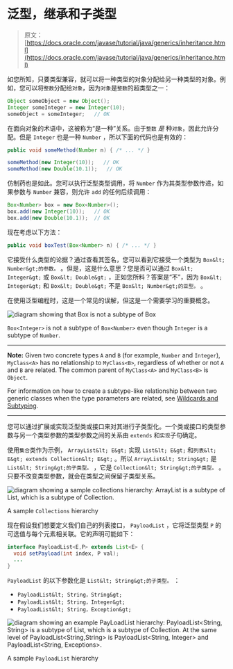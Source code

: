 # 泛型，继承和子类型

> 原文： [https://docs.oracle.com/javase/tutorial/java/generics/inheritance.html](https://docs.oracle.com/javase/tutorial/java/generics/inheritance.html)

如您所知，只要类型兼容，就可以将一种类型的对象分配给另一种类型的对象。例如，您可以将`整数`分配给`对象`，因为`对象`是`整数`的超类型之一：

```java
Object someObject = new Object();
Integer someInteger = new Integer(10);
someObject = someInteger;   // OK
```

在面向对象的术语中，这被称为“是一种”关系。由于`整数` _是_ 种`对象`，因此允许分配。但是 `Integer` 也是一种 `Number` ，所以下面的代码也是有效的：

```java
public void someMethod(Number n) { /* ... */ }

someMethod(new Integer(10));   // OK
someMethod(new Double(10.1));   // OK
```

仿制药也是如此。您可以执行泛型类型调用，将 `Number` 作为其类型参数传递，如果参数与 `Number` 兼容，则允许 `add` 的任何后续调用：

```java
Box<Number> box = new Box<Number>();
box.add(new Integer(10));   // OK
box.add(new Double(10.1));  // OK
```

现在考虑以下方法：

```java
public void boxTest(Box<Number> n) { /* ... */ }
```

它接受什么类型的论据？通过查看其签名，您可以看到它接受一个类型为 `Box&lt; Number&gt;的参数。` 。但是，这是什么意思？您是否可以通过 `Box&lt; Integer&gt;` 或 `Box&lt; Double&gt;` ，正如您所料？答案是“不”，因为 `Box&lt; Integer&gt;` 和 `Box&lt; Double&gt;` 不是 `Box&lt; Number&gt;的亚型。` 。

在使用泛型编程时，这是一个常见的误解，但这是一个需要学习的重要概念。

![diagram showing that Box<Integer> is not a subtype of Box<Number>](img/4953ad914ddbdaec1fe145e50985a7d2.jpg)

`Box<Integer>` is not a subtype of `Box<Number>` even though `Integer` is a subtype of `Number`.

* * *

**Note:** Given two concrete types `A` and `B` (for example, `Number` and `Integer`), `MyClass<A>` has no relationship to `MyClass<B>`, regardless of whether or not `A` and `B` are related. The common parent of `MyClass<A>` and `MyClass<B>` is `Object`.

For information on how to create a subtype-like relationship between two generic classes when the type parameters are related, see [Wildcards and Subtyping](subtyping.html).

* * *

您可以通过扩展或实现泛型类或接口来对其进行子类型化。一个类或接口的类型参数与另一个类型参数的类型参数之间的关系由 `extends` 和`实现`子句确定。

使用`集合`类作为示例， `ArrayList&lt; E&gt;` 实现 `List&lt; E&gt;` 和`列表&lt; E&gt; extends Collection&lt; E&gt;` 。所以 `ArrayList&lt; String&gt;` 是 `List&lt; String&gt;的子类型。` ，它是 `Collection&lt; String&gt;的子类型。` 。只要不改变类型参数，就会在类型之间保留子类型关系。

![diagram showing a sample collections hierarchy: ArrayList<String> is a subtype of List<String>, which is a subtype of Collection<String>.](img/53a7bba39584accc105f76c8b7af56b3.jpg)

A sample `Collections` hierarchy

现在假设我们想要定义我们自己的列表接口， `PayloadList` ，它将泛型类型 `P` 的可选值与每个元素相关联。它的声明可能如下：

```java
interface PayloadList<E,P> extends List<E> {
  void setPayload(int index, P val);
  ...
}
```

`PayloadList` 的以下参数化是 `List&lt; String&gt;的子类型。` ：

*   `PayloadList&lt; String，String&gt;`
*   `PayloadList&lt; String，Integer&gt;`
*   `PayloadList&lt; String，Exception&gt;`

![diagram showing an example PayLoadList hierarchy: PayloadList<String, String> is a subtype of List<String>, which is a subtype of Collection<String>. At the same level of PayloadList<String,String> is PayloadList<String, Integer> and PayloadList<String, Exceptions>.](img/4ba0deb28efaf72ab893f651aff1a11b.jpg)

A sample `PayloadList` hierarchy